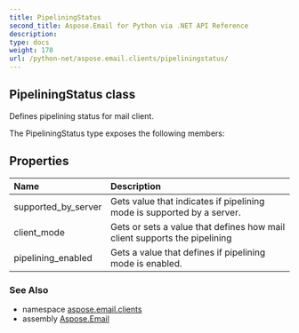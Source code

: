 ```yaml
---
title: PipeliningStatus
second_title: Aspose.Email for Python via .NET API Reference
description: 
type: docs
weight: 170
url: /python-net/aspose.email.clients/pipeliningstatus/
---
```


## PipeliningStatus class

Defines pipelining status for mail client.

The PipeliningStatus type exposes the following members:
## Properties
| Name | Description |
| :- | :- |
|supported_by_server|Gets value that indicates if pipelining mode is supported by a server.|
|client_mode|Gets or sets a value that defines how mail client supports the pipelining|
|pipelining_enabled|Gets a value that defines if pipelining mode is enabled.|

### See Also

* namespace [aspose.email.clients](/python-net/aspose.email.clients/)
* assembly [Aspose.Email](/python-net/)

